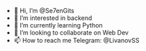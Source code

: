 - 👋 Hi, I’m @Se7enGits
- 👀 I’m interested in backend
- 🌱 I’m currently learning Python
- 💞️ I’m looking to collaborate on Web Dev
- 📫 How to reach me Telegram: @LivanovSS

<!---
Se7enGits/Se7enGits is a ✨ special ✨ repository because its `README.md` (this file) appears on your GitHub profile.
You can click the Preview link to take a look at your changes.
--->
